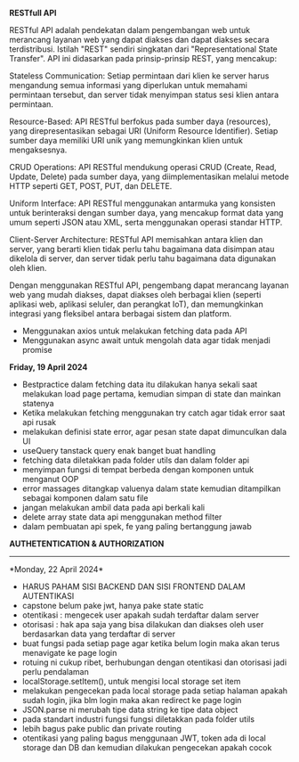 **RESTfull API**

RESTful API adalah pendekatan dalam pengembangan web untuk merancang layanan web yang dapat diakses dan dapat diakses secara terdistribusi. Istilah "REST" sendiri singkatan dari "Representational State Transfer". API ini didasarkan pada prinsip-prinsip REST, yang mencakup:

Stateless Communication: Setiap permintaan dari klien ke server harus mengandung semua informasi yang diperlukan untuk memahami permintaan tersebut, dan server tidak menyimpan status sesi klien antara permintaan.

Resource-Based: API RESTful berfokus pada sumber daya (resources), yang direpresentasikan sebagai URI (Uniform Resource Identifier). Setiap sumber daya memiliki URI unik yang memungkinkan klien untuk mengaksesnya.

CRUD Operations: API RESTful mendukung operasi CRUD (Create, Read, Update, Delete) pada sumber daya, yang diimplementasikan melalui metode HTTP seperti GET, POST, PUT, dan DELETE.

Uniform Interface: API RESTful menggunakan antarmuka yang konsisten untuk berinteraksi dengan sumber daya, yang mencakup format data yang umum seperti JSON atau XML, serta menggunakan operasi standar HTTP.

Client-Server Architecture: RESTful API memisahkan antara klien dan server, yang berarti klien tidak perlu tahu bagaimana data disimpan atau dikelola di server, dan server tidak perlu tahu bagaimana data digunakan oleh klien.

Dengan menggunakan RESTful API, pengembang dapat merancang layanan web yang mudah diakses, dapat diakses oleh berbagai klien (seperti aplikasi web, aplikasi seluler, dan perangkat IoT), dan memungkinkan integrasi yang fleksibel antara berbagai sistem dan platform.

* Menggunakan axios untuk melakukan fetching data pada API
* Menggunakan async await untuk mengolah data agar tidak menjadi promise


**Friday, 19 April 2024**

* Bestpractice dalam fetching data itu dilakukan hanya sekali saat melakukan load page pertama, kemudian simpan di state dan mainkan statenya
* Ketika melakukan fetching menggunakan try catch agar tidak error saat api rusak
* melakukan definisi state error, agar pesan state dapat dimunculkan dala UI
* useQuery tanstack query enak banget buat handling
* fetching data diletakkan pada folder utils dan dalam folder api
* menyimpan fungsi di tempat berbeda dengan komponen untuk menganut OOP
* error massages ditangkap valuenya dalam state kemudian ditampilkan sebagai komponen dalam satu file
* jangan melakukan ambil data pada api berkali kali
* delete array state data api menggunakan method filter
* dalam pembuatan api spek, fe yang paling bertanggung jawab


**AUTHETENTICATION & AUTHORIZATION**
<hr/>
*Monday, 22 April 2024*

* HARUS PAHAM SISI BACKEND DAN SISI FRONTEND DALAM AUTENTIKASI
* capstone belum pake jwt, hanya pake state static
* otentikasi : mengecek user apakah sudah terdaftar dalam server
* otorisasi : hak apa saja yang bisa dilakukan dan diakses oleh user berdasarkan data yang terdaftar di server
* buat fungsi pada setiap page agar ketika belum login maka akan terus menavigate ke page login
* rotuing ni cukup ribet, berhubungan dengan otentikasi dan otorisasi jadi perlu pendalaman
* localStorage.setItem(), untuk mengisi local storage set item
* melakukan pengecekan pada local storage pada setiap halaman apakah sudah login, jika blm login maka akan redirect ke page login
* JSON.parse ni merubah tipe data string ke tipe data object
* pada standart industri fungsi fungsi diletakkan pada folder utils
* lebih bagus pake public dan private routing
* otentikasi yang paling bagus menggunaan JWT, token ada di local storage dan DB dan kemudian dilakukan pengecekan apakah cocok